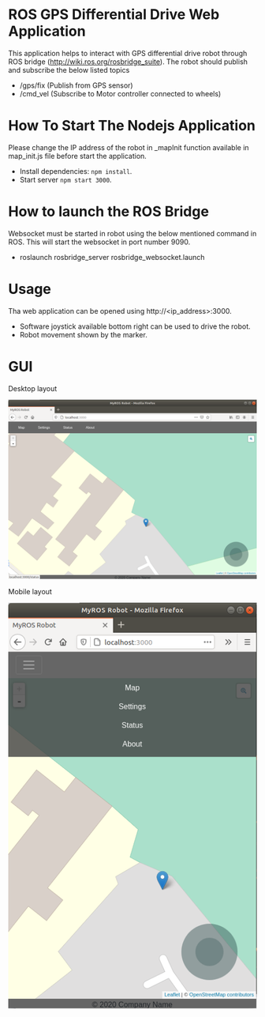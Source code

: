 # ROS GPS Differential Drive Web Application

This application helps to interact with GPS differential drive robot through ROS bridge (http://wiki.ros.org/rosbridge_suite). 
The robot should publish and subscribe the below listed topics
  * /gps/fix (Publish from GPS sensor)
  * /cmd_vel (Subscribe to Motor controller connected to wheels)
 
# How To Start The Nodejs Application

Please change the IP address of the robot in _mapInit function available in map_init.js file before start the application.

  * Install dependencies: `npm install`.
  * Start server `npm start 3000`.

# How to launch the ROS Bridge

Websocket must be started in robot using the below mentioned command in ROS. This will start the websocket in port number 9090.

  * roslaunch rosbridge_server rosbridge_websocket.launch
  
# Usage

Tha web application can be opened using http://<ip_address>:3000. 
  * Software joystick available bottom right can be used to drive the robot.
  * Robot movement shown by the marker.

# GUI

Desktop layout

![alt text](https://github.com/balamuruganky/nodejs_rosgps/blob/master/screen_shot/ros_robot.png?raw=true)

Mobile layout

![alt text](https://github.com/balamuruganky/nodejs_rosgps/blob/master/screen_shot/ros_robot_1.png?raw=true)
